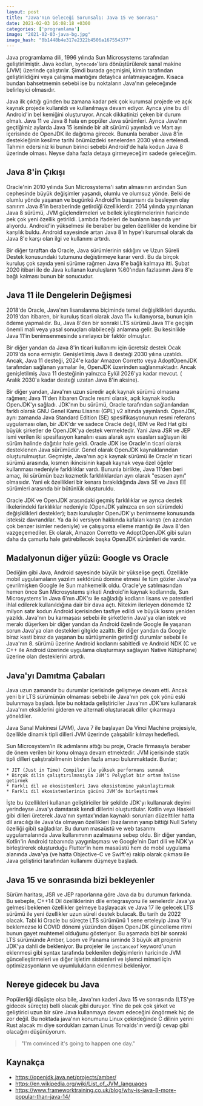 ```yaml
---
layout: post
title: "Java'nın Geleceği Sorunsalı: Java 15 ve Sonrası"
date: 2021-02-03 16:08:18 +0300
categories: ['programlama']
image: "2021-02-03-java-bg.jpg"
image_hash: "0b1448b4e317e2322b4506a167554377"
---
```


Java programlama dili, 1996 yılında Sun Microsystems tarafından geliştirilmiştir. Java kodları, `bytecode`'lara dönüştürülerek sanal makine (JVM) üzerinde çalıştırılır. Şimdi burada geçmişini, kimin tarafından geliştirildiğini veya çalışma mantığını detaylıca anlatmayacağım. Kısaca bundan bahsetmemin sebebi ise bu noktaların Java'nın geleceğınde belirleyici olmasıdır.

Java ilk çıktığı günden bu zamana kadar pek çok kurumsal projede ve açık kaynak projede kullanıldı ve kullanılmaya devam ediyor. Ayrıca yine bu dil Android'in bel kemiğini oluşturuyor. Ancak dikkatinizi çeken bir durum olmalı. Java 11 ve Java 8 hala en popüler Java sürümleri. Ayrıca Java'nın geçtiğimiz aylarda Java 15 isminde bir alt sürümü yayınladı ve Mart ayı içerisinde de OpenJDK ile dağıtıma girecek. Bununla beraber Java 8'in destekleğinin kesilme tarihi önümüzdeki senelerden 2030 yılına ertelendi. Tahmin edersiniz ki bunun birinci sebebi Android'de hala kodun Java 8 üzerinde olması. Neyse daha fazla detaya girmeyeceğim sadede geleceğim.

## Java 8'in Çıkışı 

Oracle'nin 2010 yılında Sun Microsystems'i satın almasının ardından Sun cephesinde büyük değişimler yaşandı, olumlu ve olumsuz yönde. Belki de olumlu yönde yaşanan ve bugünkü Android'in başarısını da besleyen olay sanırım Java 8'in beraberinde getirdiği özelliklerdir. 2014 yılında yayınlanan Java 8 sürümü, JVM güçlendirmeleri ve bellek iyileştirmelerinin haricinde pek çok yeni özellik getirildi. Lambda ifadeleri de bunların başında yer alıyordu. Android'in yükselmesi ile beraber bu gelen özellikler de kendine bir karşılık buldu. Android sayesinde artan Java 8'in hype'ı kurumsal olarak da Java 8'e karşı olan ilgi ve kullanımı artırdı.

Bir diğer taraftan da Oracle, Java sürümlerinin sıklığını ve Uzun Süreli Destek konusundaki tutumunu değiştirmeye karar verdi. Bu da birçok kuruluş çok sayıda yeni sürüme rağmen Java 8'e bağlı kalmaya itti. Şubat 2020 itibari ile de Java kullanan kuruluşların %60'ından fazlasının Java 8'e bağlı kalması bunun bir sonucudur.

## Java 11 ile Dengelerin Değişmesi

2018'de Oracle, Java'nın lisanslanma biçiminde temel değişiklikleri duyurdu. 2019'dan itibaren, bir kuruluş ticari olarak Java 11+ kullanıyorsa, bunun için ödeme yapmalıdır. Bu, Java 8'den bir sonraki LTS sürümü Java 11'e geçişin önemli mali veya yasal sonuçları olabileceği anlamına gelir. Bu kesinlikle Java 11'in benimsenmesinde sınırlayıcı bir faktör olmuştur. 

Bir diğer yandan da Java 8'in ticari kullanımı için ücretsiz destek Ocak 2019'da sona ermiştir. Genişletilmiş Java 8 desteği 2030 yılına uzatıldı. Ancak, Java 11 desteği, 2024'e kadar Amazon Corretto veya AdoptOpenJDK tarafından sağlanan yamalar ile, OpenJDK üzerinden sağlanmaktadır. Ancak genişletilmiş Java 11 desteğinin yalnızca Eylül 2026'ya kadar mevcut. ( Aralık 2030'a kadar desteği uzatan Java 8'in aksine).

Bir diğer yandan, Java'nın uzun süredir açık kaynak sürümü olmasına rağmen; Java 11'den itibaren Oracle resmi olarak, açık kaynak kodlu OpenJDK'yı sağladı. JDK'nın bu sürümü, Oracle tarafından sağlanılandan farklı olarak GNU Genel Kamu Lisansı (GPL) v2 altında yayınlandı. OpenJDK, aynı zamanda Java Standard Edition (SE) spesifikasyonunun resmi referans uygulaması olan, bir JDK'dır ve sadece Oracle değil, IBM ve Red Hat gibi büyük şirketler de OpenJDK'ya destek vermektedir. Yani Java JSR ve JEP ismi verilen iki spesifasyon kanalını esas alarak aynı esasları sağlayan iki sürüm halinde dağıtılır hale geldi. Oracle JDK ise Oracle’ın ticari olarak desteklenen Java sürümüdür. Genel olarak OpenJDK kaynaklarından oluşturulmuştur. Geçmişte, Java'nın açık kaynak sürümü ile Oracle'ın ticari sürümü arasında, kısmen ikincisinin kapalı kaynak veya özel öğeler kullanması nedeniyle farklılıklar vardı. Bununla birlikte, Java 11'den beri amaç, iki sürümün bazı kozmetik farklılıklardan ayrı olarak "esasen aynı" olmasıdır. Yani ek özellikleri bir kenara bırakıldığında Java SE ve Java EE sürümleri arasında bir bütünlük oluşturuldu.

Oracle JDK ve OpenJDK arasındaki geçmiş farklılıklar ve ayrıca destek ilkelerindeki farklılıklar nedeniyle (OpenJDK yalnızca en son sürümdeki değişiklikleri destekler); bazı kuruluşlar OpenJDK'yı benimseme konusunda isteksiz davrandılar. Ya da iki versiyon hakkında kafaları karıştı (en azından çok benzer isimler nedeniyle) ve çalışıyorsa elleme mantığı ile Java 8'den vazgeçemediler. Ek olarak, Amazon Corretto ve AdoptOpenJDK gibi suları daha da çamurlu hale getirebilecek başka OpenJDK sürümleri de vardır.

## Madalyonun diğer yüzü: Google vs Oracle

Dediğim gibi Java, Android sayesinde büyük bir yükselişe geçti. Özellikle mobil uygulamaların yazılım sektörünü domine etmesi ile tüm gözler Java'ya çevrilmişken Google ile Sun mahkemelik oldu. Oracle'ye satılmasından hemen önce Sun Microsystems şirketi Android'in kaynak kodlarında, Sun Microsystems'in Java 6'nın JDK'sı ile sağladığı kodların lisans ve patentleri ihlal edilerek kullanıldığına dair bir dava açtı. Nitekim ilerleyen dönemde 12 milyon satır kodun Android içerisinden tasfiye edildi ve büyük kısmı yeniden yazıldı. Java'nın bu karmaşası sebebi ile şirketlerin Java'ya olan istek ve merakı düşerken bir diğer yandan da Android özelinde Google ile yaşanan sorun Java'ya olan destekleri gitgide azalttı. Bir diğer yandan da Google biraz kasti biraz da yaşanan bu sürtüşmenin getirdiği durumlar sebebi ile Java'nın 8. sürümü üzerine Android kodlarını sabitledi ve Android NDK (C ve C++ ile Android üzerinde uygulama oluşturmayı sağlayan Native Kütüphane) üzerine olan desteklerini artırdı.


## Java'yı Damıtma Çabaları

Java uzun zamandır bu durumlar içerisinde gelişmeye devam etti. Ancak yeni bir LTS sürümünün olmaması sebebi ile Java'nın pek çok yönü eski bulunmaya başladı. İşte bu noktada geliştiriciler Java'nın JDK'sını kullanarak Java'nın eksiklerini gideren ve alternati oluşturacak diller çıkarmaya yöneldiler. 

Java Sanal Makinesi (JVM), Java 7 ile başlayan Da Vinci Machine projesiyle, özellikle dinamik tipli dilleri JVM üzerinde çalışabilir kılmayı hedefledi.

Sun Microsystem’in ilk adımlarını attığı bu proje, Oracle firmasıyla beraber de önem verilen bir konu olmaya devam etmektedir. JVM içerisinde statik tipli dilleri çalıştırabilmenin birden fazla amacı bulunmaktadır. Bunlar;

    * JIT (Just in Time) Compiler ile yüksek performans sunmak
    * Birçok dilin çalıştırılmasıyla JVM’i Polyglot bir ortam haline getirmek
    * Farklı dil ve ekosistemleri Java ekosistemine yakınlaştırmak
    * Farklı dil ekosistemlerinin gücünü JVM’de birleştirmek

İşte bu özellikleri kullanan geliştiriciler bir şekilde JDK'yı kullanarak  deyimi yerindeyse Java'yı damıtarak kendi dillerini oluşturdular. Kotlin veya Haskell gibi dilleri üreterek Java'nın syntax'ından kaynaklı sorunları düzelttiler hatta dil aracılığı ile Java'da olmayan özellikleri (bazılarının yanıp bittiği Null Safety özelliği gibi) sağladılar. Bu durum masaüstü ve web tasarımı uygulamalarında Java kullanımının azalmasına sebep oldu. Bir diğer yandan, Kotlin'in Android tabanında yaygınlaşması ve Google'nin Dart dili ve NDK'yı birleştirerek oluşturduğu Flutter'in hem masaüstü hem de mobil uygulama alanında Java'ya (ve hatta Objective-C ve Swift'e) rakip olarak çıkması ile Java geliştirici tarafından kullanımı düşmeye başladı. 

## Java 15 ve sonrasında bizi bekleyenler

Sürüm haritası, JSR ve JEP raporlarına göre Java da bu durumun farkında. Bu sebeple, C++14 Dil özelliklerinin dile entegrasyonu ile senelerdir Java'ya gelmesi beklenen özellikler gelmeye başlayacak ve Java 17 ile gelecek LTS sürümü ile yeni özellikler uzun süreli destek bulacak. Bu tarih de 2022 olacak. Tabi ki Oracle bu süreçte LTS sürümünü 1 sene erteleyip Java 19'u beklemezse ki COVID dönemi yüzünden düşen OpenJDK güncelleme ritmi bunun gayet muhtemel olduğunu gösteriyor. Bu aşamada bizi bir sonraki LTS sürümünde Amber, Loom ve Panama isminde 3 büyük alt projenin JDK'ya dahli de bekleniyor. Bu projeler ile `instanceof` keyword'unun eklenmesi gibi syntax tarafında beklenilen değişimlerin haricinde JVM güncelleştirmeleri ve diğer işletim sistemleri ve işlemci mimari için optimizasyonların ve uyumlulukların eklenmesi bekleniyor. 

## Nereye gidecek bu Java

Popülerliği düşüşte olsa bile, Java'nın kaderi Java 15 ve sonrasında (LTS'ye gidecek süreçte)  belli olacak gibi duruyor. Yine de pek çok şirket ve geliştirici uzun bir süre Java kullanmaya devam edeceğini öngörmek hiç de zor değil. Bu noktada java'nın konumunu Linux çekirdeğinde C dilinin yerini Rust alacak mı diye sordukları zaman Linus Torvalds'ın verdiği cevap gibi olacağını düşünüyorum.

> "I'm convinced it's going to happen one day."

## Kaynakça
* https://openjdk.java.net/projects/amber/
* https://en.wikipedia.org/wiki/List_of_JVM_languages
* https://www.frameworktraining.co.uk/blog/why-is-java-8-more-popular-than-java-14/